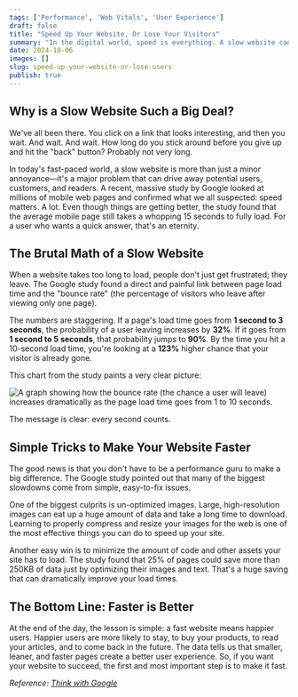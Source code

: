 ```yaml
---
tags: ['Performance', 'Web Vitals', 'User Experience']
draft: false
title: "Speed Up Your Website, Or Lose Your Visitors"
summary: "In the digital world, speed is everything. A slow website can be a death sentence for user engagement. Let's look at the hard numbers and learn some simple tricks to make your site faster."
date: 2024-10-06
images: []
slug: speed-up-your-website-or-lose-users
publish: true
---
```


## Why is a Slow Website Such a Big Deal?

We've all been there. You click on a link that looks interesting, and then you wait. And wait. And wait. How long do you stick around before you give up and hit the "back" button? Probably not very long.

In today's fast-paced world, a slow website is more than just a minor annoyance—it's a major problem that can drive away potential users, customers, and readers. A recent, massive study by Google looked at millions of mobile web pages and confirmed what we all suspected: speed matters. A lot. Even though things are getting better, the study found that the average mobile page still takes a whopping 15 seconds to fully load. For a user who wants a quick answer, that's an eternity.

## The Brutal Math of a Slow Website

When a website takes too long to load, people don't just get frustrated; they leave. The Google study found a direct and painful link between page load time and the "bounce rate" (the percentage of visitors who leave after viewing only one page).

The numbers are staggering. If a page's load time goes from **1 second to 3 seconds**, the probability of a user leaving increases by **32%**. If it goes from **1 second to 5 seconds**, that probability jumps to **90%**. By the time you hit a 10-second load time, you're looking at a **123%** higher chance that your visitor is already gone.

This chart from the study paints a very clear picture:

![A graph showing how the bounce rate (the chance a user will leave) increases dramatically as the page load time goes from 1 to 10 seconds.](/static/images/blog/speed-up-your-website-or-lose-users/mobile-page-speed-new-industry-benchmarks-01-01-download.jpg)

The message is clear: every second counts.

## Simple Tricks to Make Your Website Faster

The good news is that you don't have to be a performance guru to make a big difference. The Google study pointed out that many of the biggest slowdowns come from simple, easy-to-fix issues.

One of the biggest culprits is un-optimized images. Large, high-resolution images can eat up a huge amount of data and take a long time to download. Learning to properly compress and resize your images for the web is one of the most effective things you can do to speed up your site.

Another easy win is to minimize the amount of code and other assets your site has to load. The study found that 25% of pages could save more than 250KB of data just by optimizing their images and text. That's a huge saving that can dramatically improve your load times.

## The Bottom Line: Faster is Better

At the end of the day, the lesson is simple: a fast website means happier users. Happier users are more likely to stay, to buy your products, to read your articles, and to come back in the future. The data tells us that smaller, leaner, and faster pages create a better user experience. So, if you want your website to succeed, the first and most important step is to make it fast.

*Reference: [Think with Google](https://www.thinkwithgoogle.com/marketing-strategies/app-and-mobile/mobile-page-speed-new-industry-benchmarks/)*